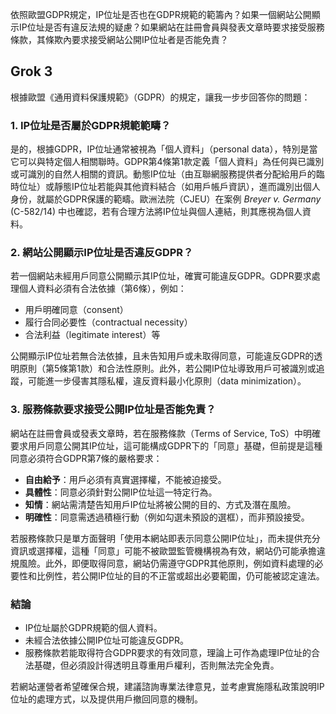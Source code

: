 依照歐盟GDPR規定，IP位址是否也在GDPR規範的範籌內？如果一個網站公開顯示IP位址是否有違反法規的疑慮？如果網站在註冊會員與發表文章時要求接受服務條款，其條欺內要求接受網站公開IP位址者是否能免責？

## Grok 3

根據歐盟《通用資料保護規範》（GDPR）的規定，讓我一步步回答你的問題：

### 1. IP位址是否屬於GDPR規範範疇？

是的，根據GDPR，IP位址通常被視為「個人資料」（personal data），特別是當它可以與特定個人相關聯時。GDPR第4條第1款定義「個人資料」為任何與已識別或可識別的自然人相關的資訊。動態IP位址（由互聯網服務提供者分配給用戶的臨時位址）或靜態IP位址若能與其他資料結合（如用戶帳戶資訊），進而識別出個人身份，就屬於GDPR保護的範疇。歐洲法院（CJEU）在案例 *Breyer v. Germany* (C-582/14) 中也確認，若有合理方法將IP位址與個人連結，則其應視為個人資料。

### 2. 網站公開顯示IP位址是否違反GDPR？

若一個網站未經用戶同意公開顯示其IP位址，確實可能違反GDPR。GDPR要求處理個人資料必須有合法依據（第6條），例如：
- 用戶明確同意（consent）
- 履行合同必要性（contractual necessity）
- 合法利益（legitimate interest）等

公開顯示IP位址若無合法依據，且未告知用戶或未取得同意，可能違反GDPR的透明原則（第5條第1款）和合法性原則。此外，若公開IP位址導致用戶可被識別或追蹤，可能進一步侵害其隱私權，違反資料最小化原則（data minimization）。

### 3. 服務條款要求接受公開IP位址是否能免責？

網站在註冊會員或發表文章時，若在服務條款（Terms of Service, ToS）中明確要求用戶同意公開其IP位址，這可能構成GDPR下的「同意」基礎，但前提是這種同意必須符合GDPR第7條的嚴格要求：
- **自由給予**：用戶必須有真實選擇權，不能被迫接受。
- **具體性**：同意必須針對公開IP位址這一特定行為。
- **知情**：網站需清楚告知用戶IP位址將被公開的目的、方式及潛在風險。
- **明確性**：同意需透過積極行動（例如勾選未預設的選框），而非預設接受。

若服務條款只是單方面聲明「使用本網站即表示同意公開IP位址」，而未提供充分資訊或選擇權，這種「同意」可能不被歐盟監管機構視為有效，網站仍可能承擔違規風險。此外，即便取得同意，網站仍需遵守GDPR其他原則，例如資料處理的必要性和比例性，若公開IP位址的目的不正當或超出必要範圍，仍可能被認定違法。

### 結論

- IP位址屬於GDPR規範的個人資料。
- 未經合法依據公開IP位址可能違反GDPR。
- 服務條款若能取得符合GDPR要求的有效同意，理論上可作為處理IP位址的合法基礎，但必須設計得透明且尊重用戶權利，否則無法完全免責。

若網站運營者希望確保合規，建議諮詢專業法律意見，並考慮實施隱私政策說明IP位址的處理方式，以及提供用戶撤回同意的機制。
